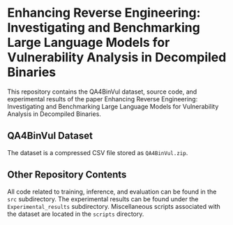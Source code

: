 # Enhancing Reverse Engineering: Investigating and Benchmarking Large Language Models for Vulnerability Analysis in Decompiled Binaries

This repository contains the QA4BinVul dataset, source code, and experimental results of the paper Enhancing Reverse Engineering: Investigating and Benchmarking Large Language Models for Vulnerability Analysis in Decompiled Binaries.

## QA4BinVul Dataset

The dataset is a compressed CSV file stored as `QA4BinVul.zip`.

## Other Repository Contents

All code related to training, inference, and evaluation can be found in the `src` subdirectory. The experimental results can be found under the `Experimental_results` subdirectory. Miscellaneous scripts associated with the dataset are located in the `scripts` directory.